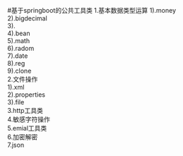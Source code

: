 #基于springboot的公共工具类
1.基本数据类型运算 
 1).money  
 2).bigdecimal  
 3).  
 4).bean  
 5).math  
 6).radom  
 7).date  
 8).reg  
 9).clone    
2.文件操作  
 1).xml  
 2).properties  
 3).file  
3.http工具类  
4.敏感字符操作  
5.emial工具类   
6.加密解密  
7.json  
